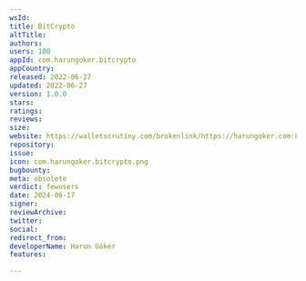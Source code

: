 ```yaml
---
wsId: 
title: BitCrypto
altTitle: 
authors: 
users: 100
appId: com.harungoker.bitcrypto
appCountry: 
released: 2022-06-27
updated: 2022-06-27
version: 1.0.0
stars: 
ratings: 
reviews: 
size: 
website: https://walletscrutiny.com/brokenlink/https://harungoker.com:80/
repository: 
issue: 
icon: com.harungoker.bitcrypto.png
bugbounty: 
meta: obsolete
verdict: fewusers
date: 2024-06-17
signer: 
reviewArchive: 
twitter: 
social: 
redirect_from: 
developerName: Harun Göker
features: 

---
```


